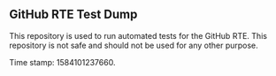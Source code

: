 ## GitHub RTE Test Dump

This repository is used to run automated tests for the GitHub RTE.
This repository is not safe and should not be used for any other purpose.

Time stamp: 1584101237660.
